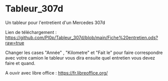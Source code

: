 # Tableur_307d
Un tableur pour l'entretient d'un Mercedes 307d

Lien de téléchargement : https://github.com/Pl0p/Tableur_307d/blob/main/Fiche%20entretien.ods?raw=true

Changer les cases "Année" , "Kilometre" et "Fait le" pour faire correspondre avec votre camion le tableur vous dira ensuite quel entretien vous devez faire et quand.


A ouvir avec libre office : https://fr.libreoffice.org/

